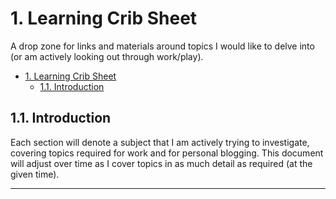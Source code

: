 # 1. Learning Crib Sheet

A drop zone for links and materials around topics I would like to delve into (or am actively looking out through work/play).

- [1. Learning Crib Sheet](#1-learning-crib-sheet)
  - [1.1. Introduction](#11-introduction)

## 1.1. Introduction

Each section will denote a subject that I am actively trying to investigate, covering topics required for work and for personal blogging. This document will adjust over time as I cover topics in as much detail as required (at the given time).

---

